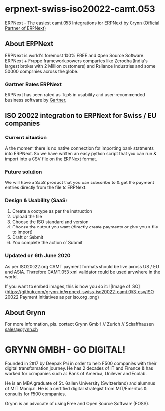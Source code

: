 # erpnext-swiss-iso20022-camt.053
ERPNext - The easiest camt.053 Integrations for ERPNext by [Grynn (Official Partner of ERPNext)](https://www.grynn.io/)

## About ERPNext
ERPNext is world's foremost 100% FREE and Open Source Software. ERPNext + Frappe framework powers companies like Zerodha (India's largest broker with 2 Million customers) and Reliance Industries and some 50000 companies across the globe. 

### Gartner Rates ERPNext
ERPNext has been rated as Top5 in usability and user-recommended business software by [Gartner.](https://www.grynn.io/gartner-puts-erpnext-in-top5-erp-systems/)

## ISO 20022 integration to ERPNext for Swiss / EU companies

### Current situation 
A the moment there is no native connection for importing bank statments into ERPNext. So we have written an easy python script that you can run & import into a CSV file on the ERPNext format. 

### Future solution
We will  have a SaaS product that you can subscribe to & get the payment entries directly from the file to ERPNext. 

### Design & Usability (SaaS) 
1. Create a doctype as per the instruction
2. Upload the file 
3. Choose the ISO standard and version
4. Choose the output you want (directly create payments or give you a file to import)
5. Draft or Submit
6. You complete the action of Submit

### Updated on 6th June 2020

As per ISO20022.org CAMT payment formats should be live across US / EU and ASIA. 
Therefore CAMT.053 xml validator could be used anywhere in the world. 

If you want to embed images, this is how you do it:
![Image of ISO](https://github.com/grynn-in/erpnext-swiss-iso20022-camt.053-csv/ISO 20022 Payment Initiatives as per iso.org .png)


## About Grynn
For more information, pls. contact 
Grynn GmbH //  Zurich // Schaffhausen
sales@grynn.ch

# GRYNN GMBH - GO DIGITAL!
Founded in 2017 by Deepak Pai in order to help F500 companies with their digital transformation journey.  He has 2 decades of IT and Finance & has worked for companies such as Bank of America, Unilever and Ecolab.

He is an MBA graduate of St. Gallen University (Switzerland) and alumnus of MIT Manipal. He is a certified digital strategist from MIT/Emeritus & consults for F500 companies.

Grynn is an advocate of using Free and Open Source Software (FOSS).
